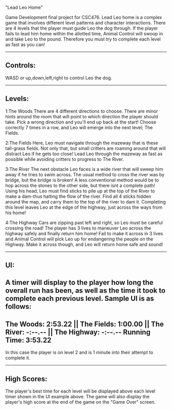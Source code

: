 "Lead Leo Home"

Game Development final project for CSC476. Lead Leo home is a complex game that involves different level
patterns and character interactions. There are 4 levels that the player must guide Leo the dog through.
If the player fails to lead him home within the allotted time, Animal Control will swoop in and take
Leo to the pound. Therefore you must try to complete each level as fast as you can!

----------
Controls:
----------
WASD or up,down,left,right to control Leo the dog.

--------
Levels:
--------
1:The Woods
  There are 4 different directions to choose. There are minor hints around the room that will point
  to which direction the player should take. Pick a wrong direction and you'll end up back at the
  start! Choose correctly 7 times in a row, and Leo will emerge into the next level; The Fields.
  
2:The Fields
  Here, Leo must navigate through the mazeway that is these tall-grass fields. Not only that, but
  small critters are roaming around that will distract Leo if he gets too close! Lead Leo through
  the mazeway as fast as possible while avoiding critters to progress to The River.
  
3:The River
  The next obstacle Leo faces is a wide river that will sweep him away if he tries to swim across.
  The usual method to cross the river was by bridge, but the bridge is broken! A less conventional
  method would be to hop across the stones to the other side, but there isnt a complete path! Using
  his head, Leo must find sticks to pile up at the top of the River to make a dam-thus halting the flow
  of the river. Find all 4 sticks hidden around the map, and carry them to the top of the river to dam it.
  Completing this level leaves Leo at the edge of the highway, just across the ways from his home!
  
4:The Highway
  Cars are zipping past left and right, so Leo must be careful crossing the road! The player has 3 lives to
  maneuver Leo across the highway safely and finally return him home! Fail to make it across in 3 lives and Animal
  Control will pick Leo up for endangering the people on the Highway. Make it across though, and Leo will return home
  safe and sound!
  
-----
UI:
-----
A timer will display to the player how long the overall run has been, as well as the time it took to complete
each previous level. Sample UI is as follows:
-----------------------------------------------------------------------------------------------------------
The Woods: 2:53.22 || The Fields: 1:00.00 || The River: -:--.-- || The Highway: -:--.--
Running Time: 3:53.22
-----------------------------------------------------------------------------------------------------------
In this case the player is on level 2 and is 1 minute into their attempt to complete it.

-------------
High Scores:
-------------
The player's best time for each level will be displayed above each level timer shown in the UI example above.
The game will also display the player's high score at the end of the game on the "Game Over" screen.
